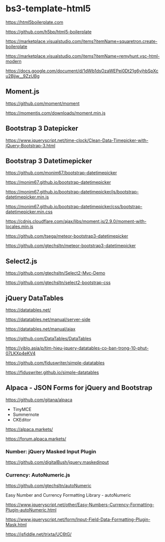 # bs3-template-html5

https://html5boilerplate.com

https://github.com/h5bp/html5-boilerplate

https://marketplace.visualstudio.com/items?itemName=squaretron.create-boilerplate

https://marketplace.visualstudio.com/items?itemName=remyhunt.vsc-html-modern

https://docs.google.com/document/d/1dWb1dsOzaWEPei0Dt21g6yjhbSpXcu2Bjjw__9ZzUBg

## Moment.js

https://github.com/moment/moment

https://momentjs.com/downloads/moment.min.js

## Bootstrap 3 Datepicker

https://www.jqueryscript.net/time-clock/Clean-Data-Timepicker-with-jQuery-Bootstrap-3.html

## Bootstrap 3 Datetimepicker

https://github.com/monim67/bootstrap-datetimepicker

https://monim67.github.io/bootstrap-datetimepicker

https://monim67.github.io/bootstrap-datetimepicker/js/bootstrap-datetimepicker.min.js

https://monim67.github.io/bootstrap-datetimepicker/css/bootstrap-datetimepicker.min.css

https://cdnjs.cloudflare.com/ajax/libs/moment.js/2.9.0/moment-with-locales.min.js

https://github.com/tsega/meteor-bootstrap3-datetimepicker

https://github.com/gtechsltn/meteor-bootstrap3-datetimepicker

## Select2.js

https://github.com/gtechsltn/Select2-Mvc-Demo

https://github.com/gtechsltn/select2-bootstrap-css

## jQuery DataTables

https://datatables.net/

https://datatables.net/manual/server-side

https://datatables.net/manual/ajax

https://github.com/DataTables/DataTables

https://viblo.asia/p/tim-hieu-jquery-datatables-co-ban-trong-10-phut-07LKXp4eKV4

https://github.com/fiduswriter/simple-datatables

https://fiduswriter.github.io/simple-datatables

## Alpaca - JSON Forms for jQuery and Bootstrap

https://github.com/gitana/alpaca

+ TinyMCE
+ Summernote
+ CKEditor

https://alpaca.markets/

https://forum.alpaca.markets/

### Number: jQuery Masked Input Plugin

https://github.com/digitalBush/jquery.maskedinput

### Currency: AutoNumeric.js

https://github.com/gtechsltn/autoNumeric

Easy Number and Currency Formatting Library - autoNumeric

https://www.jqueryscript.net/other/Easy-Numbers-Currency-Formatting-Plugin-autoNumeric.html

https://www.jqueryscript.net/form/Input-Field-Data-Formatting-Plugin-Mask.html

https://jsfiddle.net/trixta/UC6tG/
